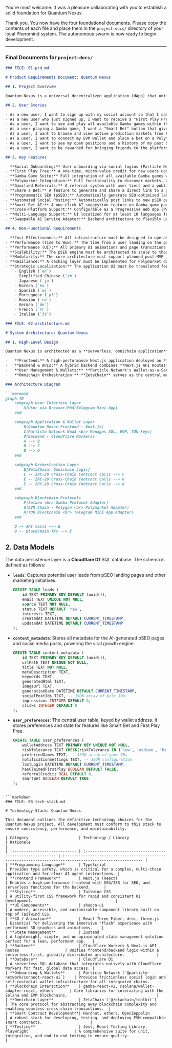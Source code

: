 You're most welcome. It was a pleasure collaborating with you to establish a solid foundation for Quantum Nexus.

Thank you. You now have the four foundational documents. Please copy the contents of each file and place them in the `project-docs/` directory of your local Pheromind system. The autonomous swarm is now ready to begin development.

---
### **Final Documents for `project-docs/`**

```markdown
### FILE: 01-prd.md

# Product Requirements Document: Quantum Nexus

## 1. Project Overview

Quantum Nexus is a universal decentralized application (dApp) that unifies the fragmented landscape of decentralized gaming and prediction markets. It solves the high friction and technical barriers in the current dApp ecosystem by integrating premier platforms like Gamba (Solana) and Polymarket (EVM) into a single, fluid user experience orchestrated by ZetaChain. The core innovations are radical simplicity through Particle Network's social login Wallet-as-a-Service, and an AI-driven "Smart Bet" and viral growth engine to drive user acquisition and engagement.

## 2. User Stories

- As a new user, I want to sign up with my social account so that I can access the platform without needing to manage a crypto wallet myself.
- As a new user who just signed up, I want to receive a "First Play Free" credit so that I can try a game immediately without any risk.
- As a user, I want to see and play all available Gamba games within the new "Hyperspace Gateway" interface so that I have a variety of gaming options.
- As a user playing a Gamba game, I want a "Smart Bet" button that gives me a simple, AI-powered bet suggestion so that I can play with more confidence.
- As a user, I want to browse and view active prediction markets from Polymarket so that I can find opportunities to bet on.
- As a user, I want to connect my EVM wallet and place a bet on a Polymarket market so that I can participate in prediction markets.
- As a user, I want to see my open positions and a history of my past bets on Polymarket so that I can track my performance.
- As a user, I want to be rewarded for bringing friends to the platform and easily share my exciting wins so that I can benefit from growing the community.

## 3. Key Features

- **Social Onboarding:** User onboarding via social logins (Particle Network) that creates a self-custodial wallet.
- **First Play Free:** A one-time, micro-value credit for new users upon signup.
- **Gamba Game Suite:** Full integration of all available Gamba games with a consistent UI theme.
- **Polymarket Integration:** Full functionality to discover markets, analyze odds, place bets, and view open positions.
- **Gamified Referrals:** A referral system with user tiers and a public leaderboard.
- **Share a Bet:** A feature to generate and share a direct link to a game with winning parameters pre-filled.
- **Programmatic SEO (pSEO):** Automatically generate SEO-optimized landing pages based on Polymarket events.
- **Automated Social Posting:** Automatically post links to new pSEO pages on social media with AI-generated images.
- **Smart Bet AI:** A one-click AI suggestion feature on Gamba game pages.
- **Cross-Platform Support:** Configurable as a Progressive Web App (PWA) and deployable as a Telegram Mini App.
- **Multi-Language Support:** UI localized for at least 10 languages from launch.
- **Swappable AI Service Adapter:** Backend architecture to flexibly use different LLMs for different tasks.

## 4. Non-Functional Requirements

- **Cost-Effectiveness:** All infrastructure must be designed to operate within free or near-zero-cost tiers for the first 6 months.
- **Performance (Time to Wow):** The time from a user landing on the page to their first on-chain interaction must be under 3 minutes.
- **Performance (UI):** All primary UI animations and page transitions must maintain a consistent 60 FPS on modern devices.
- **Scalability:** The pSEO engine must be architected to scale to thousands of pages without a significant increase in manual oversight or cost.
- **Modularity:** The core architecture must support planned post-MVP integrations (e.g., THORChain) without requiring a major refactor.
- **Resilience:** A caching layer must be implemented for Polymarket data to ensure UI performance and handle external API downtime.
- **Strategic Localization:** The application UI must be translated for the following 10 languages to target key markets:
    - English (`en`)
    - Simplified Chinese (`zh`)
    - Japanese (`ja`)
    - Korean (`ko`)
    - Spanish (`es`)
    - Portuguese (`pt`)
    - Russian (`ru`)
    - German (`de`)
    - French (`fr`)
    - Italian (`it`)

```

```markdown
### FILE: 02-architecture.md

# System Architecture: Quantum Nexus

## 1. High-Level Design

Quantum Nexus is architected as a **serverless, omnichain application** built on the Cloudflare ecosystem. This model ensures global scalability, high performance, and cost-efficiency. The application is designed to be delivered as a standard web application, a **Progressive Web App (PWA)**, and a **Telegram Mini App**.

-   **Frontend:** A high-performance Next.js application deployed on **Cloudflare Pages**. It handles all user-facing interactions, including the immersive "Hyperspace Gateway" UI and 3D animations.
-   **Backend & APIs:** A hybrid backend combines **Next.js API Routes** (for synchronous requests like Smart Bet) and dedicated **Cloudflare Workers** (for asynchronous, automated tasks like pSEO content generation and social media posting).
-   **User Management & Wallets:** **Particle Network's Wallet-as-a-Service (WaaS)** provides seamless social logins, creating and managing self-custodial wallets for users across Solana, EVM chains, and **TON**.
-   **Omnichain Orchestration:** **ZetaChain** serves as the central messaging and value-transfer layer. It abstracts away blockchain complexity, allowing the frontend to interact with on-chain protocols like Gamba (Solana), Polymarket (EVM), and TON-based services through a unified interface.

### Architecture Diagram

```mermaid
graph TD
    subgraph User Interface Layer
        A[User via Browser/PWA/Telegram Mini App]
    end

    subgraph Application & Wallet Layer
        B(Quantum Nexus Frontend - Next.js)
        C(Particle Network WaaS <br> Manages SOL, EVM, TON keys)
        D(Backend - Cloudflare Workers)
        A --> B
        B --> C
        B --> D
    end

    subgraph Orchestration Layer
        E[ZetaChain: Omnichain Logic]
        E -- ZRC-20 Cross-Chain Contract Calls --> F
        E -- ZRC-20 Cross-Chain Contract Calls --> G
        E -- ZRC-20 Cross-Chain Contract Calls --> H
    end

    subgraph Blockchain Protocols
        F(Solana <br> Gamba Protocol Adapter)
        G(EVM Chain - Polygon <br> Polymarket Adapter)
        H(TON Blockchain <br> Telegram Mini App Adapter)
    end

    D -- API Calls --> B
    B -- Blockchain TXs --> E
```

## 2. Data Models

The data persistence layer is a **Cloudflare D1** SQL database. The schema is defined as follows:

-   **`leads`**: Captures potential user leads from pSEO landing pages and other marketing initiatives.
    ```sql
    CREATE TABLE leads (
        id TEXT PRIMARY KEY DEFAULT (uuid()),
        email TEXT UNIQUE NOT NULL,
        source TEXT NOT NULL,
        status TEXT DEFAULT 'new',
        interests TEXT,
        createdAt DATETIME DEFAULT CURRENT_TIMESTAMP,
        updatedAt DATETIME DEFAULT CURRENT_TIMESTAMP
    );
    ```

-   **`content_metadata`**: Stores all metadata for the AI-generated pSEO pages and social media posts, powering the viral growth engine.
    ```sql
    CREATE TABLE content_metadata (
        id TEXT PRIMARY KEY DEFAULT (uuid()),
        urlPath TEXT UNIQUE NOT NULL,
        title TEXT NOT NULL,
        metaDescription TEXT,
        keywords TEXT,
        generatedHtml TEXT,
        imageUrl TEXT,
        generationDate DATETIME DEFAULT CURRENT_TIMESTAMP,
        socialPostIds TEXT, -- JSON array of post IDs
        impressions INTEGER DEFAULT 0,
        clicks INTEGER DEFAULT 0
    );
    ```

-   **`user_preferences`**: The central user table, keyed by wallet address. It stores preferences and state for features like Smart Bet and First Play Free.
    ```sql
    CREATE TABLE user_preferences (
        walletAddress TEXT PRIMARY KEY UNIQUE NOT NULL,
        riskTolerance TEXT CHECK(riskTolerance IN ('low', 'medium', 'high')),
        preferredGames TEXT, -- JSON array of game IDs
        notificationSettings TEXT, -- JSON configuration
        lastLogin DATETIME DEFAULT CURRENT_TIMESTAMP,
        hasClaimedFirstPlay BOOLEAN DEFAULT FALSE,
        referralCredits REAL DEFAULT 0,
        smartBet BOOLEAN DEFAULT TRUE
    );
    ```
```

```markdown
### FILE: 03-tech-stack.md

# Technology Stack: Quantum Nexus

This document outlines the definitive technology choices for the Quantum Nexus project. All development must conform to this stack to ensure consistency, performance, and maintainability.

| Category                      | Technology / Library                                       | Rationale                                                                                                 |
| :---------------------------- | :--------------------------------------------------------- | :-------------------------------------------------------------------------------------------------------- |
| **Programming Language**      | TypeScript                                                 | Provides type safety, which is critical for a complex, multi-chain application and for clear AI agent instructions. |
| **Frontend Framework**        | Next.js (React)                                            | Enables a high-performance frontend with SSG/ISR for SEO, and serverless functions for the backend.      |
| **Styling**                   | Tailwind CSS                                               | A utility-first CSS framework for rapid and consistent UI development.                                    |
| **UI Components**             | shadcn-ui                                                  | A modern, accessible, and customizable component library built on top of Tailwind CSS.                    |
| **3D / Animation**            | React Three Fiber, drei, three.js                          | Essential for delivering the immersive "flash" experience with performant 3D graphics and animations.    |
| **State Management**          | Zustand                                                    | A lightweight, simple, and un-opinionated state management solution perfect for a lean, performant app.   |
| **Backend**                   | Cloudflare Workers & Next.js API Routes                    | Unifies frontend/backend logic within a serverless-first, globally distributed architecture.              |
| **Database**                  | Cloudflare D1                                              | A serverless SQL database that integrates natively with Cloudflare Workers for fast, global data access. |
| **Onboarding & Wallets**      | Particle Network (`@particle-network/connect-react-ui`)    | Provides frictionless social login and self-custodial wallet infrastructure for all integrated chains.    |
| **Blockchain Interaction**    | gamba-react-v2, @solana/wallet-adapter-react, ethers       | Core libraries for interacting with the Solana and EVM blockchains.                                       |
| **Omnichain Layer**           | ZetaChain (`@zetachain/toolkit`)                           | The core protocol for abstracting away blockchain complexity and enabling seamless cross-chain transactions.  |
| **Smart Contract Development**| Hardhat, ethers, OpenZeppelin                              | A robust stack for developing, testing, and deploying EVM-compatible smart contracts.                     |
| **Testing**                   | Jest, React Testing Library, Playwright                    | A comprehensive suite for unit, integration, and end-to-end testing to ensure quality.                   |
```
